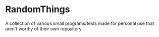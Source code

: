# RandomThings

A collection of various small programs/tests made for personal use that aren't worthy of their own repository.
